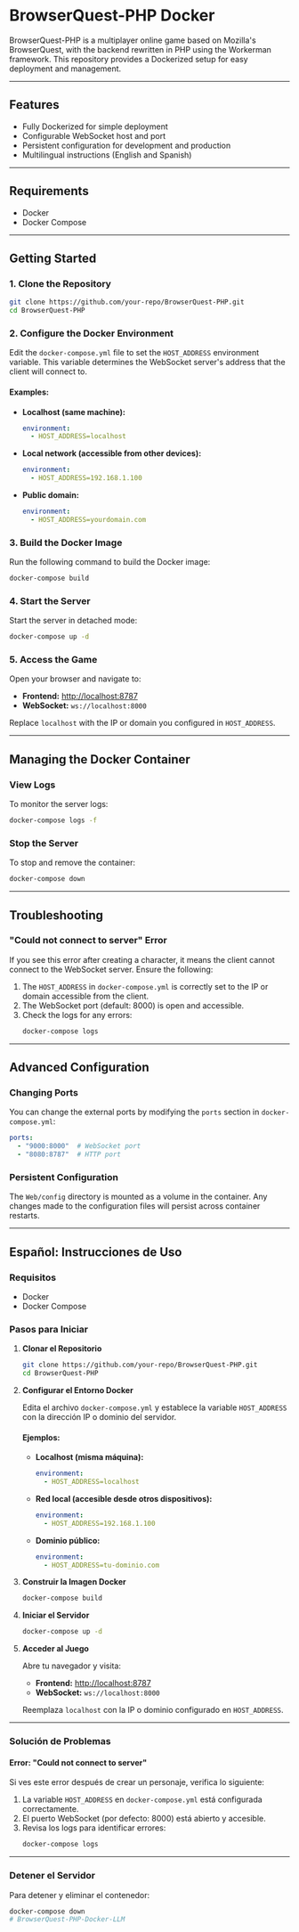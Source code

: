 # BrowserQuest-PHP Docker

BrowserQuest-PHP is a multiplayer online game based on Mozilla's BrowserQuest, with the backend rewritten in PHP using the Workerman framework. This repository provides a Dockerized setup for easy deployment and management.

---

## Features

- Fully Dockerized for simple deployment
- Configurable WebSocket host and port
- Persistent configuration for development and production
- Multilingual instructions (English and Spanish)

---

## Requirements

- Docker
- Docker Compose

---

## Getting Started

### 1. Clone the Repository

```bash
git clone https://github.com/your-repo/BrowserQuest-PHP.git
cd BrowserQuest-PHP
```

### 2. Configure the Docker Environment

Edit the `docker-compose.yml` file to set the `HOST_ADDRESS` environment variable. This variable determines the WebSocket server's address that the client will connect to.

#### Examples:

- **Localhost (same machine):**
  ```yaml
  environment:
    - HOST_ADDRESS=localhost
  ```

- **Local network (accessible from other devices):**
  ```yaml
  environment:
    - HOST_ADDRESS=192.168.1.100
  ```

- **Public domain:**
  ```yaml
  environment:
    - HOST_ADDRESS=yourdomain.com
  ```

### 3. Build the Docker Image

Run the following command to build the Docker image:

```bash
docker-compose build
```

### 4. Start the Server

Start the server in detached mode:

```bash
docker-compose up -d
```

### 5. Access the Game

Open your browser and navigate to:

- **Frontend:** [http://localhost:8787](http://localhost:8787)
- **WebSocket:** `ws://localhost:8000`

Replace `localhost` with the IP or domain you configured in `HOST_ADDRESS`.

---

## Managing the Docker Container

### View Logs

To monitor the server logs:

```bash
docker-compose logs -f
```

### Stop the Server

To stop and remove the container:

```bash
docker-compose down
```

---

## Troubleshooting

### "Could not connect to server" Error

If you see this error after creating a character, it means the client cannot connect to the WebSocket server. Ensure the following:

1. The `HOST_ADDRESS` in `docker-compose.yml` is correctly set to the IP or domain accessible from the client.
2. The WebSocket port (default: 8000) is open and accessible.
3. Check the logs for any errors:
   ```bash
   docker-compose logs
   ```

---

## Advanced Configuration

### Changing Ports

You can change the external ports by modifying the `ports` section in `docker-compose.yml`:

```yaml
ports:
  - "9000:8000"  # WebSocket port
  - "8080:8787"  # HTTP port
```

### Persistent Configuration

The `Web/config` directory is mounted as a volume in the container. Any changes made to the configuration files will persist across container restarts.

---

## Español: Instrucciones de Uso

### Requisitos

- Docker
- Docker Compose

### Pasos para Iniciar

1. **Clonar el Repositorio**

   ```bash
   git clone https://github.com/your-repo/BrowserQuest-PHP.git
   cd BrowserQuest-PHP
   ```

2. **Configurar el Entorno Docker**

   Edita el archivo `docker-compose.yml` y establece la variable `HOST_ADDRESS` con la dirección IP o dominio del servidor.

   #### Ejemplos:

   - **Localhost (misma máquina):**
     ```yaml
     environment:
       - HOST_ADDRESS=localhost
     ```

   - **Red local (accesible desde otros dispositivos):**
     ```yaml
     environment:
       - HOST_ADDRESS=192.168.1.100
     ```

   - **Dominio público:**
     ```yaml
     environment:
       - HOST_ADDRESS=tu-dominio.com
     ```

3. **Construir la Imagen Docker**

   ```bash
   docker-compose build
   ```

4. **Iniciar el Servidor**

   ```bash
   docker-compose up -d
   ```

5. **Acceder al Juego**

   Abre tu navegador y visita:

   - **Frontend:** [http://localhost:8787](http://localhost:8787)
   - **WebSocket:** `ws://localhost:8000`

   Reemplaza `localhost` con la IP o dominio configurado en `HOST_ADDRESS`.

---

### Solución de Problemas

#### Error: "Could not connect to server"

Si ves este error después de crear un personaje, verifica lo siguiente:

1. La variable `HOST_ADDRESS` en `docker-compose.yml` está configurada correctamente.
2. El puerto WebSocket (por defecto: 8000) está abierto y accesible.
3. Revisa los logs para identificar errores:
   ```bash
   docker-compose logs
   ```

---

### Detener el Servidor

Para detener y eliminar el contenedor:

```bash
docker-compose down
#   B r o w s e r Q u e s t - P H P - D o c k e r - L L M  
 